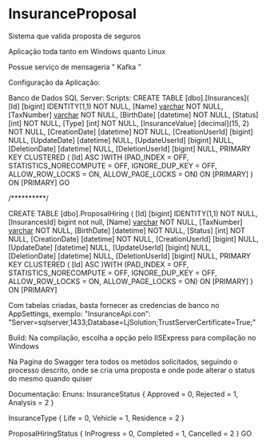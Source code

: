 # InsuranceProposal
Sistema que valida proposta de seguros

Aplicação toda tanto em Windows quanto Linux

Possue serviço de mensageria " Kafka "

Configuração da Aplicação:

Banco de Dados SQL Server:
Scripts:
CREATE TABLE [dbo].[Insurances](
	[Id] [bigint] IDENTITY(1,1) NOT NULL,
	[Name] [varchar](100) NOT NULL,
	[TaxNumber] [varchar](60) NOT NULL,
	[BirthDate] [datetime] NOT NULL,
	[Status] [int] NOT NULL,
	[Type] [int] NOT NULL,
	[InsuranceValue] [decimal](15, 2) NOT NULL,
	[CreationDate] [datetime] NOT NULL,
	[CreationUserId] [bigint] NULL,
	[UpdateDate] [datetime] NULL,
	[UpdateUserId] [bigint] NULL,
	[DeletionDate] [datetime] NULL,
	[DeletionUserId] [bigint] NULL,
PRIMARY KEY CLUSTERED 
(
	[Id] ASC 
)WITH (PAD_INDEX = OFF, STATISTICS_NORECOMPUTE = OFF, IGNORE_DUP_KEY = OFF, ALLOW_ROW_LOCKS = ON, ALLOW_PAGE_LOCKS = ON) ON [PRIMARY]
) ON [PRIMARY]
GO

/**********/

CREATE TABLE [dbo].ProposalHiring (
	[Id] [bigint] IDENTITY(1,1) NOT NULL,
	[InsurancesId] bigint not null,
	[Name] [varchar](100) NOT NULL,
	[TaxNumber] [varchar](60) NOT NULL,
	[BirthDate] [datetime] NOT NULL,
	[Status] [int] NOT NULL,
	[CreationDate] [datetime] NOT NULL,
	[CreationUserId] [bigint] NULL,
	[UpdateDate] [datetime] NULL,
	[UpdateUserId] [bigint] NULL,
	[DeletionDate] [datetime] NULL,
	[DeletionUserId] [bigint] NULL,
PRIMARY KEY CLUSTERED 
(
	[Id] ASC
)WITH (PAD_INDEX = OFF, STATISTICS_NORECOMPUTE = OFF, IGNORE_DUP_KEY = OFF, ALLOW_ROW_LOCKS = ON, ALLOW_PAGE_LOCKS = ON) ON [PRIMARY]
) ON [PRIMARY]


Com tabelas criadas, basta fornecer as credencias de banco no AppSettings, exemplo: "InsuranceApi.con": "Server=sqlserver,1433;Database=LjSolution;TrustServerCertificate=True;"

Build:
Na compilação, escolha a opção pelo IISExpress para compilação no Windows

Na Pagina do Swagger tera todos os metódos solicitados, seguindo o processo descrito, onde se cria uma proposta e onde pode alterar o status do mesmo quando quiser

Documentação:
Enuns:
InsuranceStatus
    {
        Approved = 0,
        Rejected = 1,
        Analysis = 2
    }

InsuranceType
    {
        Life = 0,
        Vehicle = 1,
        Residence = 2
    }

ProposalHiringStatus
    {
        InProgress = 0,
        Completed = 1,
        Cancelled = 2
    }
GO

